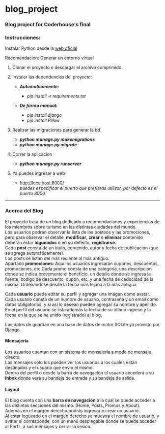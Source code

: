 # blog_project
### Blog project for Coderhouse's final

### Instrucciones:
Instalar Python desde la [web oficial](https://www.python.org/downloads/)

Recomendacion: Generar un entorno virtual

1.  Clonar el proyecto o descargar el archivo comprimido.

2.  Instalar las dependencias del proyecto:  
    +  ***Automaticamente:***
        -    *pip install -r requirements.txt*

    + ***De forma manual:***
        -    *pip install django*
        -    *pip install Pillow*

3. Realizar las migraciones para generar la bd
    -    ***python manage.py makemigrations***
    -    ***python manage.py migrate***

4. Correr la aplicacion
    -    ***python manage.py runserver***

5. Ya puedes ingresar a web
    -    [http://localhost:8000/](http://localhost:8000/)  
    *puedes especificar el puerto que prefieras utilizar, por defecto es el puerto 8000*

***
  
### Acerca del Blog  

El proyecto trata de un blog dedicado a recomendaciones y experiencias de los miembros sobre turismo en las distintas ciudades del mundo.  
Los usuarios podrán observar la lista de los posteos y las promociones, pero para observar el detalle, **modificar**, **crear** o **eliminar** contenido deberán estar **logueados** o en su defecto, **registrarse**.  
Cada **post** consta de un título, contenido, autor y fecha de publicación (que se agrega automáticamente).  
Los posts se listan del más reciente al más antiguo.  
Apartado **promociones**: Aquí los usuarios ingresarán cupones, descuentos, promociones, etc
Cada promo consta de una categoría, una descripción donde se indica brevemente el beneficio, un detalle donde se ingresa la fuente, codigo de descuento, cupón, etc.
y una fecha de caducidad de la misma. Ordenándose desde la fecha más lejana a la más antigua

Cada **usuario** puede editar su perfil y agregar una imágen como avatar.  
Cada usuario consta de un numbre de usuario, contraseña y un email como datos obligatorios, y si así lo desean pueden agregar su nombre y apellido.  
En el perfil del usuario se lista además la fecha de su último ingreso y la fecha en la que se ha unido (registrado) al blog.  

Los datos de guardan en una base de datos de motor SQLite ya provisto por Django.  

#### Mensajería
Los usuarios cuentan con un sistema de mensajería a modo de mensaje directo.  
Los mensajes sólo los pueden ver los usuarios a los cuales están destinados y el usuario que envió el mismo.  
Dentro del perfil o desde la barra de navegación el usuario accederá a su **Inbox** donde verá su bandeja de entrada y su bandeja de salida.  
  
#### Layout
El blog cuenta con una **barra de navegación** a la cual se puede acceder a las distintas secciones del mismo. (Home, Posts, Promos y About).  
Además en el margen derecho podrás ingresar o crear un usuario.  
Al estar logueado en el margen derecho se muestra el nombre de usuario, y avatar si corresponde, con un menú desplegable donde se puede acceder al Perfil,
a sus mensajes y cerrar la sesión.